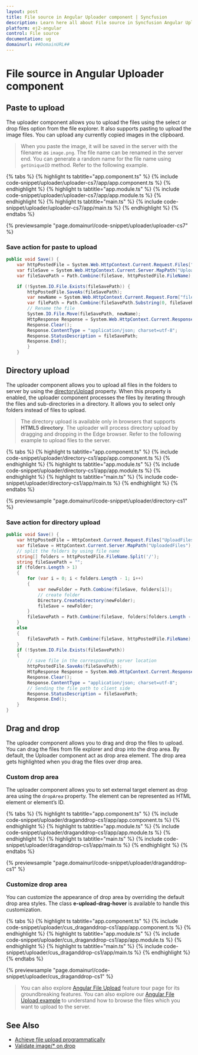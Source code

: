 ```yaml
---
layout: post
title: File source in Angular Uploader component | Syncfusion
description: Learn here all about File source in Syncfusion Angular Uploader component of Syncfusion Essential JS 2 and more.
platform: ej2-angular
control: File source 
documentation: ug
domainurl: ##DomainURL##
---
```


# File source in Angular Uploader component

## Paste to upload

The uploader component allows you to upload the files using the select or drop files option from the file
explorer.  It also supports pasting to upload the image files. You can upload any currently copied images in the clipboard.

> When you paste the image, it will be saved in the server with the filename as `image.png`. The file name can
be renamed in the server end. You can generate a random name for the file name using `getUniqueID` method.
Refer to the following example.

{% tabs %}
{% highlight ts tabtitle="app.component.ts" %}
{% include code-snippet/uploader/uploader-cs7/app/app.component.ts %}
{% endhighlight %}
{% highlight ts tabtitle="app.module.ts" %}
{% include code-snippet/uploader/uploader-cs7/app/app.module.ts %}
{% endhighlight %}
{% highlight ts tabtitle="main.ts" %}
{% include code-snippet/uploader/uploader-cs7/app/main.ts %}
{% endhighlight %}
{% endtabs %}
  
{% previewsample "page.domainurl/code-snippet/uploader/uploader-cs7" %}

### Save action for paste to upload

```csharp
public void Save() {
    var httpPostedFile = System.Web.HttpContext.Current.Request.Files["UploadFiles"];
    var fileSave = System.Web.HttpContext.Current.Server.MapPath("UploadedFiles");
    var fileSavePath = Path.Combine(fileSave, httpPostedFile.FileName);

    if (!System.IO.File.Exists(fileSavePath)) {
        httpPostedFile.SaveAs(fileSavePath);
        var newName = System.Web.HttpContext.Current.Request.Form["fileName"];
        var filePath = Path.Combine(fileSavePath.Substring(0, fileSavePath.LastIndexOf("\\")), newName);
        // Rename the file
        System.IO.File.Move(fileSavePath, newName);
        HttpResponse Response = System.Web.HttpContext.Current.Response;
        Response.Clear();
        Response.ContentType = "application/json; charset=utf-8";
        Response.StatusDescription = fileSavePath;
        Response.End();
        }
    }
```

## Directory upload

The uploader component allows you to upload all files in the folders to server by using
the [directoryUpload](https://ej2.syncfusion.com/angular/documentation/api/uploader/#directoryupload) property. When this property is enabled,
the uploader component processes the files by iterating through the files and sub-directories in a directory.
It allows you to select only folders instead of files to upload.

> The directory upload is available only in browsers that supports **HTML5 directory**. The uploader will
process directory upload by dragging and dropping in the Edge browser.
Refer to the following example to upload files to the server.

{% tabs %}
{% highlight ts tabtitle="app.component.ts" %}
{% include code-snippet/uploader/directory-cs1/app/app.component.ts %}
{% endhighlight %}
{% highlight ts tabtitle="app.module.ts" %}
{% include code-snippet/uploader/directory-cs1/app/app.module.ts %}
{% endhighlight %}
{% highlight ts tabtitle="main.ts" %}
{% include code-snippet/uploader/directory-cs1/app/main.ts %}
{% endhighlight %}
{% endtabs %}
  
{% previewsample "page.domainurl/code-snippet/uploader/directory-cs1" %}

### Save action for directory upload

```csharp
public void Save() {
    var httpPostedFile = HttpContext.Current.Request.Files["UploadFiles"];
    var fileSave = HttpContext.Current.Server.MapPath("UploadedFiles");
    // split the folders by using file name
    string[] folders = httpPostedFile.FileName.Split('/');
    string fileSavePath = "";
    if (folders.Length > 1)
    {
        for (var i = 0; i < folders.Length - 1; i++)
        {
            var newFolder = Path.Combine(fileSave, folders[i]);
            // create folder
            Directory.CreateDirectory(newFolder);
            fileSave = newFolder;
        }
        fileSavePath = Path.Combine(fileSave, folders[folders.Length - 1]);
    }
    else
    {
        fileSavePath = Path.Combine(fileSave, httpPostedFile.FileName);
    }
    if (!System.IO.File.Exists(fileSavePath))
    {
        // save file in the corresponding server location
        httpPostedFile.SaveAs(fileSavePath);
        HttpResponse Response = System.Web.HttpContext.Current.Response;
        Response.Clear();
        Response.ContentType = "application/json; charset=utf-8";
        // Sending the file path to client side
        Response.StatusDescription = fileSavePath;
        Response.End();
    }
}
```

## Drag and drop

The uploader component allows you to drag and drop the files to upload.
You can drag the files from file explorer and drop into the drop area.
By default, the Uploader component act as drop area element.
The drop area gets highlighted when you drag the files over drop area.

### Custom drop area

The uploader component allows you to set external target element as drop area using the `dropArea` property.
The element can be represented as HTML element or element’s ID.

{% tabs %}
{% highlight ts tabtitle="app.component.ts" %}
{% include code-snippet/uploader/draganddrop-cs1/app/app.component.ts %}
{% endhighlight %}
{% highlight ts tabtitle="app.module.ts" %}
{% include code-snippet/uploader/draganddrop-cs1/app/app.module.ts %}
{% endhighlight %}
{% highlight ts tabtitle="main.ts" %}
{% include code-snippet/uploader/draganddrop-cs1/app/main.ts %}
{% endhighlight %}
{% endtabs %}
  
{% previewsample "page.domainurl/code-snippet/uploader/draganddrop-cs1" %}

### Customize drop area

You can customize the appearance of drop area by overriding the default drop area styles.
The class **e-upload-drag-hover** is available to handle this customization.

{% tabs %}
{% highlight ts tabtitle="app.component.ts" %}
{% include code-snippet/uploader/cus_draganddrop-cs1/app/app.component.ts %}
{% endhighlight %}
{% highlight ts tabtitle="app.module.ts" %}
{% include code-snippet/uploader/cus_draganddrop-cs1/app/app.module.ts %}
{% endhighlight %}
{% highlight ts tabtitle="main.ts" %}
{% include code-snippet/uploader/cus_draganddrop-cs1/app/main.ts %}
{% endhighlight %}
{% endtabs %}
  
{% previewsample "page.domainurl/code-snippet/uploader/cus_draganddrop-cs1" %}

> You can also explore [Angular File Upload](https://www.syncfusion.com/angular-ui-components/angular-file-upload) feature tour page for its groundbreaking features. You can also explore our [Angular File Upload example](https://ej2.syncfusion.com/angular/demos/#/material/uploader/default) to understand how to browse the files which you want to upload to the server.

## See Also

* [Achieve file upload programmatically](./how-to/achieve-file-upload-programmatically)
* [Validate image/* on drop](./how-to/validate-image-on-drop)

